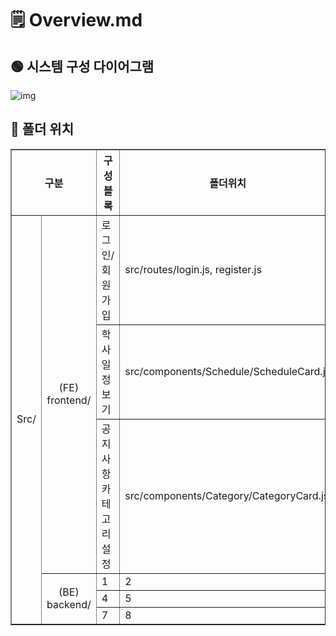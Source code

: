 # 🗒️ Overview.md

## 🟢 시스템 구성 다이어그램
<img src="https://github.com/CSID-DGU/2024-1-OSSProj-GiveMeTen-11/assets/101497652/24c30c47-ff2e-42d2-b3f5-9bbdf66d8396" alt="img">

## 📁 폴더 위치
<table border="1">
        <thead>
            <th colspan="2">구분</th>
            <th>구성블록</th>
            <th>폴더위치</th>
            <th>비고</th>
        </thead>
        <tbody>
            <tr>
                <td rowspan="6" align="center">Src/</td>
                <td rowspan="3" align="center">(FE)
                    frontend/</td>
                <td>로그인/회원가입</td>
                <td>src/routes/login.js, register.js</td>
                <td>직접 코딩</td>
            </tr>
            <tr>
                <td>학사일정 보기</td>
                <td>src/components/Schedule/ScheduleCard.js</td>
                <td>직접 코딩</td>
            </tr>
            <tr>
                <td>공지사항 카테고리 설정</td>
                <td>src/components/Category/CategoryCard.js</td>
                <td>직접 코딩</td>
            </tr>
            <tr>
                <td rowspan="3" align="center">(BE)
                    backend/</td>
                <td>1</td>
                <td>2</td>
                <td>3</td>
            </tr>
            <tr>
                <td>4</td>
                <td>5</td>
                <td>6</td>
            </tr>
            <tr>
                <td>7</td>
                <td>8</td>
                <td>9</td>
            </tr>
        </tbody>
    </table>